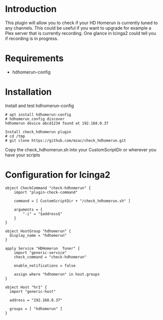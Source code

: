 # Introduction

This plugin will allow you to check if your HD Homerun is currently tuned to any channels.  This could 
be useful if you want to upgrade for example a Plex server that is currently recording.  One glance
in Icinga2 could tell you if recording is in progress.

# Requirements

* hdhomerun-config

# Installation

Install and test hdhomerun-config
```
# apt install hdhomerun-config
# hdhomerun_config discover
hdhomerun device abcd1234 found at 192.168.0.37
```

```
Install check_hdhomerun plugin
# cd /tmp
# git clone https://github.com/mzac/check_hdhomerun.git
```

Copy the check_hdhomerun.sh into your CustomScriptDir or wherever you have your scripts

# Configuration for Icinga2

```
object CheckCommand "check-hdhomerun" {
	import "plugin-check-command"

	command = [ CustomScriptDir + "/check_hdhomerun.sh" ]

	arguments = {
		"-i" = "$address$"
	}
}

object HostGroup "hdhomerun" {
  display_name = "hdhomerun"
}

apply Service "HDHomerun  Tuner" {
	import "generic-service"
	check_command = "check-hdhomerun"
	
	enable_notifications = false
	
	assign where "hdhomerun" in host.groups
}
```

```
object Host "hr1" {
  import "generic-host"

  address = "192.168.0.37"

  groups = [ "hdhomerun" ]
}
```
